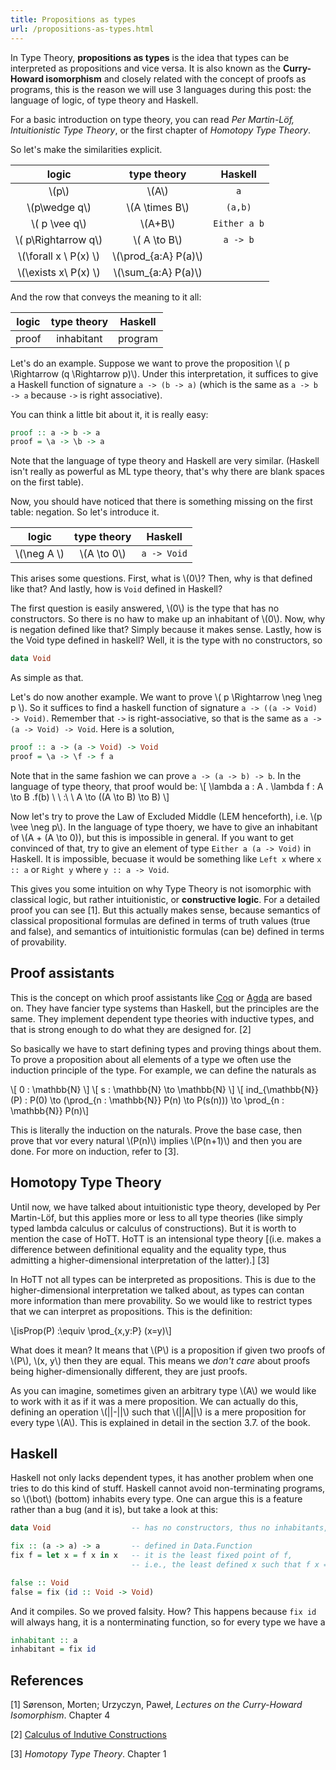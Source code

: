 ```yaml
---
title: Propositions as types
url: /propositions-as-types.html
---
```


In Type Theory, **propositions as types** is the idea that types can be interpreted as propositions and vice versa. It is also known as the **Curry-Howard isomorphism** and closely related with the concept of proofs as programs, this is the reason we will use 3 languages during this post: the language of logic, of type theory and Haskell.

<!--more-->

For a basic introduction on type theory, you can read *Per Martin-Löf, Intuitionistic Type Theory*, or the first chapter of *Homotopy Type Theory*.

So let's make the similarities explicit. 

|     logic                           |type theory               |     Haskell      |
|:-----------------------------------:|:------------------------:|:----------------:|
|  \\(p\\\)                           |   \\(A\\)                |        `a`         |
| \\(p\\wedge q\\)                    |  \\(A \\times B\\)       |       `(a,b)`      |
| \\( p \\vee q\\)                    |  \\(A+B\\)               |    `Either a b`    |
|  \\( p\\Rightarrow q\\)             |  \\( A \\to B\\)         |      `a -> b`      |
| \\(\\forall x \ P(x) \\)        |  \\(\\prod_{a:A} P(a)\\)    |                  |
| \\(\\exists x\ P(x) \\)        |  \\(\\sum_{a:A} P(a)\\)    |                  |


And the row that conveys the meaning to it all:


|     logic                           |type theory               |     Haskell      |
|:-----------------------------------:|:------------------------:|:----------------:|
|     proof                 |  inhabitant | program |



Let's do an example. Suppose we want to prove the proposition \\( p \\Rightarrow (q \\Rightarrow p)\\). Under this interpretation, it suffices to give a Haskell function of signature `a -> (b -> a)` (which is the same as `a -> b -> a` because `->` is right associative).

You can think a little bit about it, it is really easy:

```haskell
proof :: a -> b -> a
proof = \a -> \b -> a
```

Note that the language of type theory and Haskell are very similar. (Haskell isn't really as powerful as ML type theory, that's why there are blank spaces on the first table).

Now, you should have noticed that there is something missing on the first table: negation. So let's introduce it. 


|     logic                           |type theory               |     Haskell      |
|:-----------------------------------:|:------------------------:|:----------------:|
|     \\(\\neg A \\)                 |  \\(A \\to 0\\) | `a -> Void` |

This arises some questions. First, what is \\(0\\)? Then, why is that defined like that? And lastly, how is `Void` defined in Haskell?

The first question is easily answered, \\(0\\) is the type that has no constructors. So there is no haw to make up an inhabitant of \\(0\\). Now, why is negation defined like that? Simply because it makes sense. Lastly, how is the Void type defined in haskell? Well, it is the type with no constructors, so
```haskell
data Void
```
As simple as that. 

Let's do now another example. We want to prove \\( p \\Rightarrow \\neg \\neg p \\). So it suffices to find a haskell function of signature ```a -> ((a -> Void) -> Void)```. Remember that  ```->``` is right-associative, so that is the same as ```a -> (a -> Void) -> Void```. Here is a solution,
```haskell
proof :: a -> (a -> Void) -> Void
proof = \a -> \f -> f a
```
Note that in the same fashion we can prove ```a -> (a -> b) -> b```. In the language of type theory, that proof would be:
\\[ \\lambda a : A . \\lambda f : A \\to B .f(b) \\ \\ :\\ \\  A \\to ((A \\to B) \\to B) \\]

Now let's try to prove the Law of Excluded Middle (LEM henceforth), i.e. \\(p \\vee \\neg p\\). In the language of type thoery, we have to give an inhabitant of \\(A + (A \\to 0)), but this is impossible in general. If you want to get convinced of that, try to give an element of type ```Either a (a -> Void)``` in Haskell. It is impossible, becuase it would be something like ```Left x``` where ```x :: a``` or ```Right y``` where ```y :: a -> Void```. 

This gives you some intuition on why Type Theory is not isomorphic with classical logic, but rather intuitionistic, or **constructive logic**. For a detailed proof you can see [1]. But this actually makes sense, because semantics of classical propositional formulas are defined in terms of truth values (true and false), and semantics of intuitionistic formulas (can be) defined in terms of provability. 


Proof assistants
----------------

This is the concept on which proof assistants like [Coq](https://coq.inria.fr/) or [Agda](http://wiki.portal.chalmers.se/agda/pmwiki.php) are based on. 
They have fancier type systems than Haskell, but the principles are the same. They implement dependent type theories with inductive types, and that is strong enough to do what they are designed for. [2]

So basically we have to start defining types and proving things about them. To prove a proposition about all elements of a type we often use the induction principle of the type. For example, we can define the naturals as

\\[ 0 : \\mathbb{N} \\]
\\[ s : \\mathbb{N} \\to \\mathbb{N} \\]
\\[ ind_{\\mathbb{N}}(P) : P(0) \\to (\\prod_{n : \\mathbb{N}} P(n) \\to P(s(n))) \to \\prod_{n : \\mathbb{N}} P(n)\\]

This is literally the induction on the naturals. Prove the base case, then prove that vor every natural \\(P(n)\\) implies \\(P(n+1)\\) and then you are done. For more on induction, refer to [3].


Homotopy Type Theory
--------------------

Until now, we have talked about intuitionistic type theory, developed by Per Martin-Löf, but this applies more or less to all type theories (like simply typed lambda calculus or calculus of constructions).
But it is worth to mention the case of HoTT. HoTT is an intensional type theory [(i.e. makes a difference between definitional equality and the equality type, thus admitting a higher-dimensional interpretation of the latter).] [3]

In HoTT not all types can be interpreted as propositions. This is due to the higher-dimensional interpretation we talked about, as types can contan more information than mere provability. So we would like to restrict types that we can interpret as propositions.
This is the definition:

\\[isProp(P) :\\equiv \\prod_{x,y:P} (x=y)\\]

What does it mean? It means that \\(P\\) is a proposition if given two proofs of \\(P\\), \\(x, y\\) then they are equal. This means we *don't care* about proofs being higher-dimensionally different, they are just proofs.

As you can imagine, sometimes given an arbitrary type \\(A\\) we would like to work with it as if it was a mere proposition. We can actually do this, defining an operation \\(||-||\\) such that \\(||A||\\) is a mere proposition for every type \\(A\\). This is explained in detail in the section 3.7. of the book.

Haskell
-------
Haskell not only lacks dependent types, it has another problem when one tries to do this kind of stuff. 
Haskell cannot avoid non-terminating programs, so \\(\\bot\\) (bottom) inhabits every type. One can argue this is a feature rather than a bug (and it is), but take a look at this:

```haskell
data Void                  -- has no constructors, thus no inhabitants, right?

fix :: (a -> a) -> a       -- defined in Data.Function
fix f = let x = f x in x   -- it is the least fixed point of f,
                           -- i.e., the least defined x such that f x = x

false :: Void
false = fix (id :: Void -> Void)
```

And it compiles. So we proved falsity. How? This happens because `fix id` will always hang, it is a nonterminating function, so for every type we have a

```haskell
inhabitant :: a
inhabitant = fix id
```

References
----------

\[1\] Sørenson, Morten; Urzyczyn, Paweł, *Lectures on the Curry-Howard Isomorphism*. Chapter 4

\[2\] [Calculus of Indutive Constructions](https://coq.inria.fr/refman/Reference-Manual006.html)

\[3\] *Homotopy Type Theory*. Chapter 1
